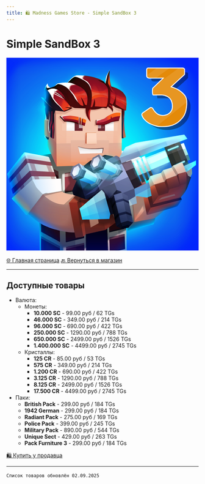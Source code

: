 ```yaml
---
title: 🛍️ Madness Games Store - Simple SandBox 3
---
```


<link rel="stylesheet" href="css/style.css">

# Simple SandBox 3

![MGSssb3logo](https://github.com/GamzeeChert/gamzeechert.github.io/blob/main/_madnessgamesstore%2F_pictures%2FMGSssb3logo.png?raw=true)

<a href="./index.html" class="button-link">🌐 Главная страница</a>
<a href="./MGSMain.html" class="button-link">🔙 Вернуться в магазин</a>

- - - - -

## Доступные товары

 - Валюта:
   - Монеты:
     - **10.000 SC** - 99.00 руб / 62 TGs
     - **46.000 SC** - 349.00 руб / 214 TGs
     - **96.000 SC** - 690.00 руб / 422 TGs
     - **250.000 SC** - 1290.00 руб / 788 TGs
     - **650.000 SC** - 2499.00 руб / 1526 TGs
     - **1.400.000 SC** - 4499.00 руб / 2745 TGs
   - Кристаллы:
     - **125 CR** - 85.00 руб / 53 TGs
     - **575 CR** - 349.00 руб / 214 TGs
     - **1.200 CR** - 690.00 руб / 422 TGs
     - **3.125 CR** - 1290.00 руб / 788 TGs
     - **8.125 CR** - 2499.00 руб / 1526 TGs
     - **17.500 CR** - 4499.00 руб / 2745 TGs
 - Паки:
   - **British Pack** - 299.00 руб / 184 TGs
   - **1942 German** - 299.00 руб / 184 TGs
   - **Radiant Pack** - 275.00 руб / 169 TGs
   - **Police Pack** - 399.00 руб / 245 TGs
   - **Military Pack** - 890.00 руб / 544 TGs
   - **Unique Sect** - 429.00 руб / 263 TGs
   - **Pack Furniture 3** - 299.00 руб / 184 TGs

<a href="https://t.me/m/SvEAzEGNYWUy" class="button2-link">🛍️ Купить у продавца</a>

- - - - -

`Список товаров обновлён 02.09.2025`

<!-- ⏳ Временно недоступно -->